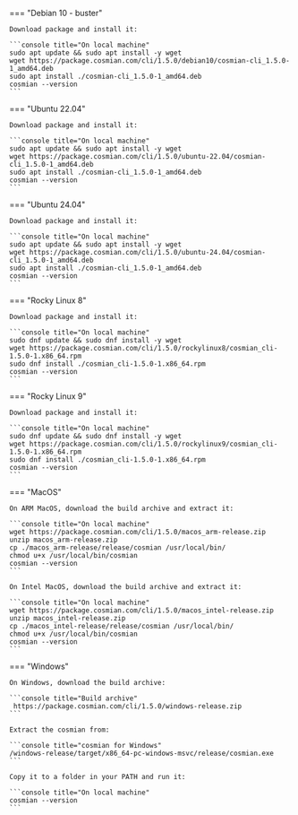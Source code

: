 === "Debian 10 - buster"

    Download package and install it:

    ```console title="On local machine"
    sudo apt update && sudo apt install -y wget
    wget https://package.cosmian.com/cli/1.5.0/debian10/cosmian-cli_1.5.0-1_amd64.deb
    sudo apt install ./cosmian-cli_1.5.0-1_amd64.deb
    cosmian --version
    ```

=== "Ubuntu 22.04"

    Download package and install it:

    ```console title="On local machine"
    sudo apt update && sudo apt install -y wget
    wget https://package.cosmian.com/cli/1.5.0/ubuntu-22.04/cosmian-cli_1.5.0-1_amd64.deb
    sudo apt install ./cosmian-cli_1.5.0-1_amd64.deb
    cosmian --version
    ```

=== "Ubuntu 24.04"

    Download package and install it:

    ```console title="On local machine"
    sudo apt update && sudo apt install -y wget
    wget https://package.cosmian.com/cli/1.5.0/ubuntu-24.04/cosmian-cli_1.5.0-1_amd64.deb
    sudo apt install ./cosmian-cli_1.5.0-1_amd64.deb
    cosmian --version
    ```

=== "Rocky Linux 8"

    Download package and install it:

    ```console title="On local machine"
    sudo dnf update && sudo dnf install -y wget
    wget https://package.cosmian.com/cli/1.5.0/rockylinux8/cosmian_cli-1.5.0-1.x86_64.rpm
    sudo dnf install ./cosmian_cli-1.5.0-1.x86_64.rpm
    cosmian --version
    ```

=== "Rocky Linux 9"

    Download package and install it:

    ```console title="On local machine"
    sudo dnf update && sudo dnf install -y wget
    wget https://package.cosmian.com/cli/1.5.0/rockylinux9/cosmian_cli-1.5.0-1.x86_64.rpm
    sudo dnf install ./cosmian_cli-1.5.0-1.x86_64.rpm
    cosmian --version
    ```

=== "MacOS"

    On ARM MacOS, download the build archive and extract it:

    ```console title="On local machine"
    wget https://package.cosmian.com/cli/1.5.0/macos_arm-release.zip
    unzip macos_arm-release.zip
    cp ./macos_arm-release/release/cosmian /usr/local/bin/
    chmod u+x /usr/local/bin/cosmian
    cosmian --version
    ```

    On Intel MacOS, download the build archive and extract it:

    ```console title="On local machine"
    wget https://package.cosmian.com/cli/1.5.0/macos_intel-release.zip
    unzip macos_intel-release.zip
    cp ./macos_intel-release/release/cosmian /usr/local/bin/
    chmod u+x /usr/local/bin/cosmian
    cosmian --version
    ```

=== "Windows"

    On Windows, download the build archive:

    ```console title="Build archive"
     https://package.cosmian.com/cli/1.5.0/windows-release.zip
    ```

    Extract the cosmian from:

    ```console title="cosmian for Windows"
    /windows-release/target/x86_64-pc-windows-msvc/release/cosmian.exe
    ```

    Copy it to a folder in your PATH and run it:

    ```console title="On local machine"
    cosmian --version
    ```
